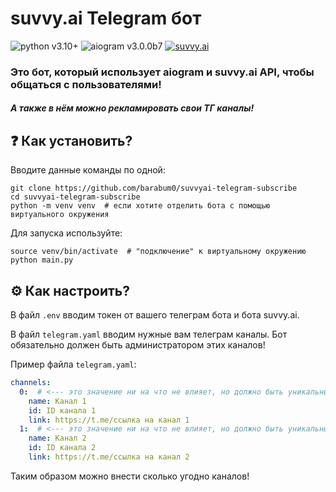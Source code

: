 # suvvy.ai Telegram бот

![python v3.10+](https://img.shields.io/badge/python-v3.10%2B-blue)
![aiogram v3.0.0b7](https://img.shields.io/badge/aiogram-v3.0.0b7-orange)
[![suvvy.ai](https://img.shields.io/badge/suvvy.ai-best%20AI%20website-blue)](https://suvvy.ai)

### Это бот, который использует aiogram и suvvy.ai API, чтобы общаться с пользователями!
##### А также в нём можно рекламировать свои ТГ каналы!

## ❓ Как установить?
Вводите данные команды по одной:
```shell
git clone https://github.com/barabum0/suvvyai-telegram-subscribe
cd suvvyai-telegram-subscribe
python -m venv venv  # если хотите отделить бота с помощью виртуального окружения
```

Для запуска используйте:
```shell
source venv/bin/activate  # "подключение" к виртуальному окружению
python main.py
```

## ⚙️ Как настроить?
В файл `.env` вводим токен от вашего телеграм бота и бота suvvy.ai.

В файл `telegram.yaml` вводим нужные вам телеграм каналы. Бот обязательно должен быть администратором этих каналов!

Пример файла `telegram.yaml`:
```yaml
channels:
  0:  # <--- это значение ни на что не влияет, но должно быть уникальным
    name: Канал 1
    id: ID канала 1
    link: https://t.me/ссылка на канал 1
  1:  # <--- это значение ни на что не влияет, но должно быть уникальным
    name: Канал 2
    id: ID канала 2
    link: https://t.me/ссылка на канал 2
```

Таким образом можно внести сколько угодно каналов!
